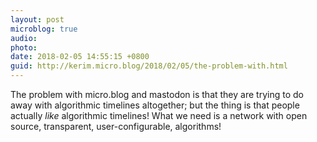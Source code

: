 ```yaml
---
layout: post
microblog: true
audio: 
photo: 
date: 2018-02-05 14:55:15 +0800
guid: http://kerim.micro.blog/2018/02/05/the-problem-with.html
---
```

The problem with micro.blog and mastodon is that they are trying to do away with algorithmic timelines altogether; but the thing is that people actually *like* algorithmic timelines! What we need is a network with open source, transparent, user-configurable, algorithms!
